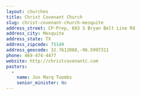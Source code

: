 ```yaml
---
layout: churches
title: Christ Covenant Church
slug: christ-covenant-church-mesquite
address_street: CP-Prep, 603 S Bryan Belt Line Rd
address_city: Mesquite
address_state: TX
address_zipcode: 75149
address_geocode: 32.7612088,-96.5997311
phone: 469-474-4477
website: http://christcovenantc.com
pastors:
  -
    name: Jon Marq Toombs
    senior_minister: No
---
```


